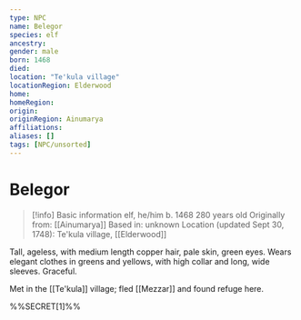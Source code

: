 ```yaml
---
type: NPC
name: Belegor
species: elf
ancestry: 
gender: male
born: 1468
died: 
location: "Te'kula village"
locationRegion: Elderwood
home: 
homeRegion:
origin:
originRegion: Ainumarya
affiliations: 
aliases: []
tags: [NPC/unsorted]
---
```

# Belegor
>[!info] Basic information
>elf, he/him
>b. 1468
>280 years old
>Originally from: [[Ainumarya]]
>Based in: unknown
>Location (updated Sept 30, 1748): Te'kula village, [[Elderwood]]

Tall, ageless, with medium length copper hair, pale skin, green eyes. Wears elegant clothes in greens and yellows, with high collar and long, wide sleeves. Graceful.

Met in the [[Te'kula]] village; fled [[Mezzar]] and found refuge here. 

%%SECRET[1]%%